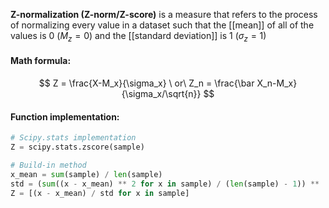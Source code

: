 **Z-normalization (Z-norm/Z-score)** is a measure that refers to the process of normalizing every value in a dataset such that the [[mean]] of all of the values is 0 ($M_z = 0$) and the [[standard deviation]] is 1 ($\sigma_z = 1$)

#### Math formula:
$$
Z = \frac{X-M_x}{\sigma_x} \ or\ Z_n = \frac{\bar X_n-M_x}{\sigma_x/\sqrt{n}}
$$


#### Function implementation:

```python
# Scipy.stats implementation
Z = scipy.stats.zscore(sample)

# Build-in method
x_mean = sum(sample) / len(sample)
std = (sum((x - x_mean) ** 2 for x in sample) / (len(sample) - 1)) ** .5
Z = [(x - x_mean) / std for x in sample]
```
